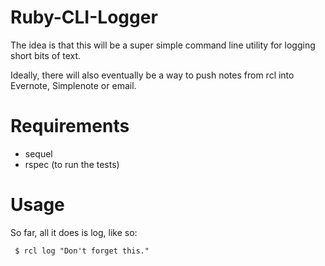 # Ruby-CLI-Logger

The idea is that this will be a super simple command line utility for logging short bits of text.

Ideally, there will also eventually be a way to push notes from rcl into Evernote, Simplenote or email.

# Requirements

* sequel
* rspec (to run the tests)

# Usage

So far, all it does is log, like so:

     $ rcl log "Don't forget this."
